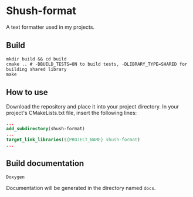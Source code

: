 # Shush-format
A text formatter used in my projects.

## Build
```shell
mkdir build && cd build
cmake .. # -DBUILD_TESTS=ON to build tests, -DLIBRARY_TYPE=SHARED for building shared library
make
```

## How to use
Download the repository and place it into your project directory. In your project's CMakeLists.txt file, insert the following lines:
```cmake
...
add_subdirectory(shush-format)
...
target_link_libraries(${PROJECT_NAME} shush-format)
...

```

## Build documentation
```shell
Doxygen
```

Documentation will be generated in the directory named `docs`.
